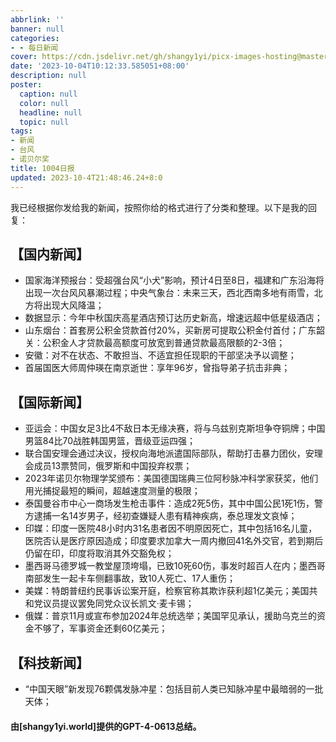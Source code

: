 ```yaml
---
abbrlink: ''
banner: null
categories:
- - 每日新闻
cover: https://cdn.jsdelivr.net/gh/shangy1yi/picx-images-hosting@master/xw.1a15yyeng45c.webp
date: '2023-10-04T10:12:33.585051+08:00'
description: null
poster:
  caption: null
  color: null
  headline: null
  topic: null
tags:
- 新闻
- 台风
- 诺贝尔奖
title: 1004日报
updated: 2023-10-4T21:48:46.24+8:0
---
```

我已经根据你发给我的新闻，按照你给的格式进行了分类和整理。以下是我的回复：

## 【国内新闻】

* 国家海洋预报台：受超强台风“小犬”影响，预计4日至8日，福建和广东沿海将出现一次台风风暴潮过程；中央气象台：未来三天，西北西南多地有雨雪，北方将出现大风降温；
* 数据显示：今年中秋国庆高星酒店预订达历史新高，增速远超中低星级酒店；
* 山东烟台：首套房公积金贷款首付20%，买新房可提取公积金付首付；广东韶关：公积金人才贷款最高额度可放宽到普通贷款最高限额的2-3倍；
* 安徽：对不在状态、不敢担当、不适宜担任现职的干部坚决予以调整；
* 首届国医大师周仲瑛在南京逝世：享年96岁，曾指导弟子抗击非典；

## 【国际新闻】

* 亚运会：中国女足3比4不敌日本无缘决赛，将与乌兹别克斯坦争夺铜牌；中国男篮84比70战胜韩国男篮，晋级亚运四强；
* 联合国安理会通过决议，授权向海地派遣国际部队，帮助打击暴力团伙，安理会成员13票赞同，俄罗斯和中国投弃权票；
* 2023年诺贝尔物理学奖颁布：美国德国瑞典三位阿秒脉冲科学家获奖，他们用光捕捉最短的瞬间，超越速度测量的极限；
* 泰国曼谷市中心一商场发生枪击事件：造成2死5伤，其中中国公民1死1伤，警方逮捕一名14岁男子，经初查嫌疑人患有精神疾病，泰总理发文哀悼；
* 印媒：印度一医院48小时内31名患者因不明原因死亡，其中包括16名儿童，医院否认是医疗原因造成；印度要求加拿大一周内撤回41名外交官，若到期后仍留在印，印度将取消其外交豁免权；
* 墨西哥马德罗城一教堂屋顶垮塌，已致10死60伤，事发时超百人在内；墨西哥南部发生一起卡车侧翻事故，致10人死亡、17人重伤；
* 美媒：特朗普纽约民事诉讼案开庭，检察官称其欺诈获利超1亿美元；美国共和党议员提议罢免同党众议长凯文·麦卡锡；
* 俄媒：普京11月或宣布参加2024年总统选举；美国罕见承认，援助乌克兰的资金不够了，军事资金还剩60亿美元；

## 【科技新闻】

* “中国天眼”新发现76颗偶发脉冲星：包括目前人类已知脉冲星中最暗弱的一批天体；


#### 由[shangy1yi.world]提供的GPT-4-0613总结。

